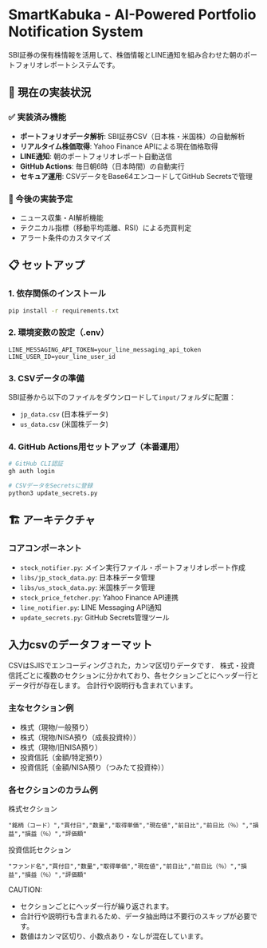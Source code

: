 # SmartKabuka - AI-Powered Portfolio Notification System

SBI証券の保有株情報を活用して、株価情報とLINE通知を組み合わせた朝のポートフォリオレポートシステムです。

## 🚀 現在の実装状況

### ✅ 実装済み機能
- **ポートフォリオデータ解析**: SBI証券CSV（日本株・米国株）の自動解析
- **リアルタイム株価取得**: Yahoo Finance APIによる現在価格取得
- **LINE通知**: 朝のポートフォリオレポート自動送信
- **GitHub Actions**: 毎日朝6時（日本時間）の自動実行
- **セキュア運用**: CSVデータをBase64エンコードしてGitHub Secretsで管理

### 🔄 今後の実装予定
- ニュース収集・AI解析機能
- テクニカル指標（移動平均乖離、RSI）による売買判定
- アラート条件のカスタマイズ

## 📋 セットアップ

### 1. 依存関係のインストール
```bash
pip install -r requirements.txt
```

### 2. 環境変数の設定（.env）
```env
LINE_MESSAGING_API_TOKEN=your_line_messaging_api_token
LINE_USER_ID=your_line_user_id
```

### 3. CSVデータの準備
SBI証券から以下のファイルをダウンロードして`input/`フォルダに配置：
- `jp_data.csv` (日本株データ)
- `us_data.csv` (米国株データ)

### 4. GitHub Actions用セットアップ（本番運用）
```bash
# GitHub CLI認証
gh auth login

# CSVデータをSecretsに登録
python3 update_secrets.py
```

## 🏗️ アーキテクチャ

### コアコンポーネント
- `stock_notifier.py`: メイン実行ファイル・ポートフォリオレポート作成
- `libs/jp_stock_data.py`: 日本株データ管理
- `libs/us_stock_data.py`: 米国株データ管理
- `stock_price_fetcher.py`: Yahoo Finance API連携
- `line_notifier.py`: LINE Messaging API通知
- `update_secrets.py`: GitHub Secrets管理ツール

## 入力csvのデータフォーマット

CSVはSJISでエンコーディングされた，カンマ区切りデータです．
株式・投資信託ごとに複数のセクションに分かれており、各セクションごとにヘッダー行とデータ行が存在します。
合計行や説明行も含まれています。

### 主なセクション例

- 株式（現物/一般預り）
- 株式（現物/NISA預り（成長投資枠））
- 株式（現物/旧NISA預り）
- 投資信託（金額/特定預り）
- 投資信託（金額/NISA預り（つみたて投資枠））

### 各セクションのカラム例

株式セクション

```
"銘柄（コード）","買付日","数量","取得単価","現在値","前日比","前日比（％）","損益","損益（％）","評価額"
```

投資信託セクション

```
"ファンド名","買付日","数量","取得単価","現在値","前日比","前日比（％）","損益","損益（％）","評価額"
```

CAUTION: 

* セクションごとにヘッダー行が繰り返されます。
* 合計行や説明行も含まれるため、データ抽出時は不要行のスキップが必要です。
* 数値はカンマ区切り、小数点あり・なしが混在しています。